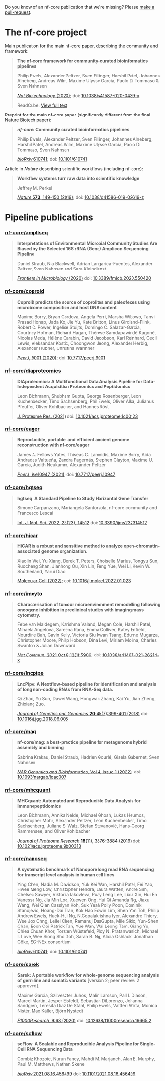 Do you know of an nf-core publication that we're missing?
Please [make a pull-request](https://github.com/nf-core/nf-co.re/blob/master/markdown/publications.md).

# The nf-core project

Main publication for the main nf-core paper, describing the community and framework:

<!-- pub-stats 10.1038/s41587-020-0439-x -->

> **The nf-core framework for community-curated bioinformatics pipelines**
>
> Philip Ewels, Alexander Peltzer, Sven Fillinger, Harshil Patel, Johannes Alneberg, Andreas Wilm, Maxime Ulysse Garcia, Paolo Di Tommaso & Sven Nahnsen
>
> [_Nat Biotechnology_ (2020)](https://www.nature.com/articles/s41587-020-0439-x);
> doi: [10.1038/s41587-020-0439-x](https://doi.org/10.1038/s41587-020-0439-x)
>
> ReadCube: [View full text](https://rdcu.be/b1GjZ)

Preprint for the main nf-core paper (significantly different from the final Nature Biotech paper):

<!-- pub-stats 10.1101/610741 -->

> **_nf-core:_ Community curated bioinformatics pipelines**
>
> Philip Ewels, Alexander Peltzer, Sven Fillinger, Johannes Alneberg, Harshil Patel, Andreas Wilm, Maxime Ulysse Garcia, Paolo Di Tommaso, Sven Nahnsen
>
> [_bioRxiv_ 610741](https://www.biorxiv.org/content/10.1101/610741v3);
> doi: [10.1101/610741](https://doi.org/10.1101/610741)

Article in _Nature_ describing scientific workflows (including nf-core):

<!-- pub-stats 10.1038/d41586-019-02619-z -->

> **Workflow systems turn raw data into scientific knowledge**
>
> Jeffrey M. Perkel
>
> [_Nature_ **573**, 149-150 (2019)](https://www.nature.com/articles/d41586-019-02619-z);
> doi: [10.1038/d41586-019-02619-z](https://doi.org/10.1038/d41586-019-02619-z)

# Pipeline publications

### [nf-core/ampliseq](https://nf-co.re/ampliseq)

<!-- pub-stats 10.3389/fmicb.2020.550420 -->

> **Interpretations of Environmental Microbial Community Studies Are Biased by the Selected 16S rRNA (Gene) Amplicon Sequencing Pipeline**
>
> Daniel Straub, Nia Blackwell, Adrian Langarica-Fuentes, Alexander Peltzer, Sven Nahnsen and Sara Kleindienst
>
> [_Frontiers in Microbiology_ (2020)](https://www.frontiersin.org/articles/10.3389/fmicb.2020.550420/full)
> doi: [10.3389/fmicb.2020.550420](https://doi.org/10.3389/fmicb.2020.550420)

### [nf-core/coproid](https://nf-co.re/coproid)

<!-- pub-stats 10.7717/peerj.9001 -->

> **CoproID predicts the source of coprolites and paleofeces using microbiome composition and host DNA content**
>
> Maxime Borry, Bryan Cordova, Angela Perri, Marsha Wibowo, Tanvi Prasad Honap, Jada Ko, Jie Yu, Kate Britton, Linus Girdland-Flink, Robert C. Power, Ingelise Stuijts, Domingo C. Salazar-Garcia, Courtney Hofman, Richard Hagan, Thérèse Samdapawindé Kagoné, Nicolas Meda, Hélène Carabin, David Jacobson, Karl Reinhard, Cecil Lewis, Aleksandar Kostic, Choongwon Jeong, Alexander Herbig, Alexander Hübner, Christina Warinner
>
> [_PeerJ_, 9001 (2020)](https://peerj.com/articles/9001);
> doi: [10.7717/peerj.9001](https://doi.org/10.7717/peerj.9001)

### [nf-core/diaproteomics](https://nf-co.re/diaproteomics)

<!-- pub-stats 10.1021/acs.jproteome.1c00123 -->

> **DIAproteomics: A Multifunctional Data Analysis Pipeline for Data-Independent Acquisition Proteomics and Peptidomics**
>
> Leon Bichmann, Shubham Gupta, George Rosenberger, Leon Kuchenbecker, Timo Sachsenberg, Phil Ewels, Oliver Alka, Julianus Pfeuffer, Oliver Kohlbacher, and Hannes Röst
>
> [J. Proteome Res. (2021)](https://pubs.acs.org/doi/abs/10.1021/acs.jproteome.1c00123)
> doi: [10.1021/acs.jproteome.1c00123](https://doi.org/10.1021/acs.jproteome.1c00123)

### [nf-core/eager](https://nf-co.re/eager)

<!-- pub-stats 10.7717/peerj.10947 -->

> **Reproducible, portable, and efficient ancient genome reconstruction with nf-core/eager**
>
> James A. Fellows Yates, Thiseas C. Lamnidis, Maxime Borry, Aida Andrades Valtueña, Zandra Fagernäs, Stephen Clayton, Maxime U. Garcia, Judith Neukamm, Alexander Peltzer
>
> [_PeerJ_, 9:e10947 (2021)](https://peerj.com/articles/10947/);
> doi: [10.7717/peerj.10947](https://doi.org/10.7717/peerj.10947)


### [nf-core/hgtseq](https://nf-co.re/hgtseq)

<!-- pub-stats 10.3390/ijms232314512 -->

> **hgtseq: A Standard Pipeline to Study Horizontal Gene Transfer**
>
> Simone Carpanzano, Mariangela Santorsola, nf-core community and Francesco Lescai
>
> [Int. J. Mol. Sci. 2022, 23(23), 14512](https://www.mdpi.com/1422-0067/23/23/14512/htm)
> doi: [10.3390/ijms232314512](https://doi.org/10.3390/ijms232314512)


### [nf-core/hicar](https://nf-co.re/hicar)

<!-- pub-stats 10.1016/j.molcel.2022.01.023 -->

> **HiCAR is a robust and sensitive method to analyze open-chromatin-associated genome organization.**
>
> Xiaolin Wei, Yu Xiang, Derek T. Peters, Choiselle Marius, Tongyu Sun, Ruocheng Shan, Jianhong Ou, Xin Lin, Feng Yue, Wei Li, Kevin W. Southerland, Yarui Diao
>
> [Molecular Cell (2022)](https://www.sciencedirect.com/science/article/pii/S1097276522000983);
> doi: [10.1016/j.molcel.2022.01.023](https://doi.org/10.1016/j.molcel.2022.01.023)

### [nf-core/imcyto](https://nf-co.re/imcyto)

<!-- pub-stats 10.1038/s41467-021-26214-x -->

> **Characterisation of tumour microenvironment remodelling following oncogene inhibition in preclinical studies with imaging mass cytometry.**
>
> Febe van Maldegem, Karishma Valand, Megan Cole, Harshil Patel, Mihaela Angelova, Sareena Rana, Emma Colliver, Katey Enfield, Nourdine Bah, Gavin Kelly, Victoria Siu Kwan Tsang, Edurne Mugarza, Christopher Moore, Philip Hobson, Dina Levi, Miriam Molina, Charles Swanton & Julian Downward
>
> [_Nat Commun._ 2021 Oct 8;12(1):5906](https://www.nature.com/articles/s41467-021-26214-x);
> doi: [10.1038/s41467-021-26214-x](https://doi.org/10.1038/s41467-021-26214-x)

### [nf-core/lncpipe](https://nf-co.re/lncpipe)

<!-- pub-stats 10.1016/j.jgg.2018.06.005 -->

> **LncPipe: A Nextflow-based pipeline for identification and analysis of long non-coding RNAs from RNA-Seq data.**
>
> Qi Zhao, Yu Sun, Dawei Wang, Hongwan Zhang, Kai Yu, Jian Zheng, Zhixiang Zuo.
>
> [_Journal of Genetics and Genomics_ **20**;45(7):399-401 (2018)](https://www.sciencedirect.com/science/article/pii/S1673852718301176)
> doi: [10.1016/j.jgg.2018.06.005](https://doi.org/10.1016/j.jgg.2018.06.005)

### [nf-core/mag](https://nf-co.re/mag)

<!-- pub-stats 10.1093/nargab/lqac007 -->

> **nf-core/mag: a best-practice pipeline for metagenome hybrid assembly and binning**
>
> Sabrina Krakau, Daniel Straub, Hadrien Gourlé, Gisela Gabernet, Sven Nahnsen
>
> [_NAR Genomics and Bioinformatics_, Vol 4, Issue 1 (2022)](https://academic.oup.com/nargab/article/4/1/lqac007/6520104);
> doi: [10.1093/nargab/lqac007](https://doi.org/10.1093/nargab/lqac007)

### [nf-core/mhcquant](https://nf-co.re/mhcquant)

<!-- pub-stats 10.1021/acs.jproteome.9b00313 -->

> **MHCquant: Automated and Reproducible Data Analysis for Immunopeptidomics**
>
> Leon Bichmann, Annika Nelde, Michael Ghosh, Lukas Heumos, Christopher Mohr, Alexander Peltzer, Leon Kuchenbecker, Timo Sachsenberg, Juliane S. Walz, Stefan Stevanović, Hans-Georg Rammensee, and Oliver Kohlbacher
>
> [_Journal of Proteome Research_ **18**(11), 3876-3884 (2019)](https://pubs.acs.org/doi/10.1021/acs.jproteome.9b00313)
> doi: [10.1021/acs.jproteome.9b00313](https://doi.org/10.1021/acs.jproteome.9b00313)

### [nf-core/nanoseq](https://nf-co.re/nanoseq)

<!-- pub-stats 10.1101/2021.04.21.440736 -->

> **A systematic benchmark of Nanopore long read RNA sequencing for transcript level analysis in human cell lines**
>
> Ying Chen, Nadia M. Davidson, Yuk Kei Wan, Harshil Patel, Fei Yao, Hwee Meng Low, Christopher Hendra, Laura Watten, Andre Sim, Chelsea Sawyer, Viktoriia Iakovleva, Puay Leng Lee, Lixia Xin, Hui En Vanessa Ng, Jia Min Loo, Xuewen Ong, Hui Qi Amanda Ng, Jiaxu Wang, Wei Qian Casslynn Koh, Suk Yeah Polly Poon, Dominik Stanojevic, Hoang-Dai Tran, Kok Hao Edwin Lim, Shen Yon Toh, Philip Andrew Ewels, Huck-Hui Ng, N.Gopalakrishna Iyer, Alexandre Thiery, Wee Joo Chng, Leilei Chen, Ramanuj DasGupta, Mile Sikic, Yun-Shen Chan, Boon Ooi Patrick Tan, Yue Wan, Wai Leong Tam, Qiang Yu, Chiea Chuan Khor, Torsten Wüstefeld, Ploy N. Pratanwanich, Michael I. Love, Wee Siong Sho Goh, Sarah B. Ng, Alicia Oshlack, Jonathan Göke, SG-NEx consortium
>
> [_bioRxiv_ 610741](https://www.biorxiv.org/content/10.1101/2021.04.21.440736v1);
> doi: [10.1101/610741](https://doi.org/10.1101/2021.04.21.440736)

### [nf-core/sarek](https://nf-co.re/sarek)

<!-- pub-stats 10.12688/f1000research.16665.2 -->

> **Sarek: A portable workflow for whole-genome sequencing analysis of germline and somatic variants** [version 2; peer review: 2 approved].
>
> Maxime Garcia, Szilveszter Juhos, Malin Larsson, Pall I. Olason, Marcel Martin, Jesper Eisfeldt, Sebastian DiLorenzo, Johanna Sandgren, Teresita Díaz De Ståhl, Philip Ewels, Valtteri Wirta, Monica Nistér, Max Käller, Björn Nystedt
>
> [_F1000Research_, 9:63 (2020)](https://f1000research.com/articles/9-63/v2)
> doi: [10.12688/f1000research.16665.2](https://doi.org/10.12688/f1000research.16665.2)

### [nf-core/scflow](https://nf-co.re/scflow)

<!-- pub-stats 10.1101/2021.08.16.456499 -->

> **scFlow: A Scalable and Reproducible Analysis Pipeline for Single-Cell RNA Sequencing Data**
>
> Combiz Khozoie, Nurun Fancy, Mahdi M. Marjaneh, Alan E. Murphy, Paul M. Matthews, Nathan Skene
>
> [_bioRxiv_ 2021.08.16.456499](https://www.biorxiv.org/content/10.1101/2021.08.16.456499v2)
> doi: [10.1101/2021.08.16.456499](https://doi.org/10.1101/2021.08.16.456499)
